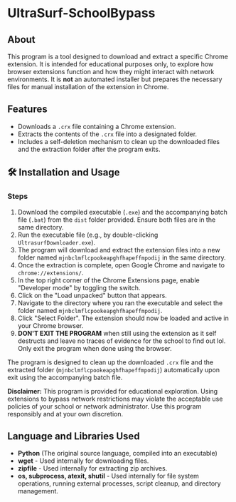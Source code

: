 # UltraSurf-SchoolBypass

## About
This program is a tool designed to download and extract a specific Chrome extension. It is intended for educational purposes only, to explore how browser extensions function and how they might interact with network environments. It is **not** an automated installer but prepares the necessary files for manual installation of the extension in Chrome.

## Features

- Downloads a `.crx` file containing a Chrome extension.
- Extracts the contents of the `.crx` file into a designated folder.
- Includes a self-deletion mechanism to clean up the downloaded files and the extraction folder after the program exits.

## 🛠️ Installation and Usage

### Steps
1.  Download the compiled executable (`.exe`) and the accompanying batch file (`.bat`) from the `dist` folder provided. Ensure both files are in the same directory.
2.  Run the executable file (e.g., by double-clicking `UltrasurfDownloader.exe`).
3.  The program will download and extract the extension files into a new folder named `mjnbclmflcpookeapghfhapeffmpodij` in the same directory.
4.  Once the extraction is complete, open Google Chrome and navigate to `chrome://extensions/`.
5.  In the top right corner of the Chrome Extensions page, enable "Developer mode" by toggling the switch.
6.  Click on the "Load unpacked" button that appears.
7.  Navigate to the directory where you ran the executable and select the folder named `mjnbclmflcpookeapghfhapeffmpodij`.
8.  Click "Select Folder". The extension should now be loaded and active in your Chrome browser.
9.  **DON'T EXIT THE PROGRAM** when still using the extension as it self destructs and leave no traces of evidence for the school to find out lol. Only exit the program when done using the browser.

The program is designed to clean up the downloaded `.crx` file and the extracted folder (`mjnbclmflcpookeapghfhapeffmpodij`) automatically upon exit using the accompanying batch file.

**Disclaimer:** This program is provided for educational exploration. Using extensions to bypass network restrictions may violate the acceptable use policies of your school or network administrator. Use this program responsibly and at your own discretion.

## Language and Libraries Used
- **Python** (The original source language, compiled into an executable)
- **wget** - Used internally for downloading files.
- **zipfile** - Used internally for extracting zip archives.
- **os, subprocess, atexit, shutil** - Used internally for file system operations, running external processes, script cleanup, and directory management.
